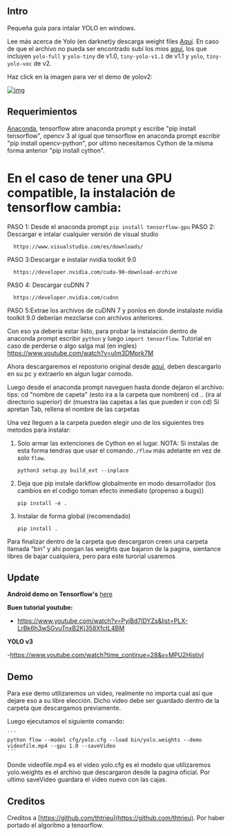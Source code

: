 ## Intro



Pequeña guía para intalar YOLO en windows.

Lee más acerca de Yolo (en darknet)y descarga weight files [Aquí](http://pjreddie.com/darknet/yolo/). En caso de que el archivo no pueda ser encontrado subí los mios [aquí](https://drive.google.com/drive/folders/0B1tW_VtY7onidEwyQ2FtQVplWEU), los que incluyen `yolo-full` y `yolo-tiny` de v1.0, `tiny-yolo-v1.1` de v1.1 y `yolo`, `tiny-yolo-voc` de v2.


Haz click en la imagen para ver el demo de yolov2:

[![img](preview.png)](http://i.imgur.com/EyZZKAA.gif)

## Requerimientos

[Anaconda](https://www.anaconda.com/download/#windows), tensorflow abre anaconda  prompt y escribe "pip install tensorflow", opencv 3 al igual que tensorflow en anaconda prompt escribir "pip install opencv-python", por ultimo necesitamos Cython de la misma forma anterior "pip install cython".

# En el caso de tener una GPU compatible, la instalación de tensorflow cambia:

PASO 1: Desde el anaconda prompt
    ```
    pip install tensorflow-gpu
    ```
PASO 2: Descargar e intalar cualquier versión de visual studio 

      https://www.visualstudio.com/es/downloads/

PASO 3:Descargar e instalar nvidia toolkit 9.0

      https://developer.nvidia.com/cuda-90-download-archive
     
PASO 4: Descargar cuDNN 7

      https://developer.nvidia.com/cudnn
      
PASO 5:Extrae los archivos de cuDNN 7 y ponlos en donde instalaste nvidia toolkit 9.0 deberían mezclarse con archivos anteriores.

Con eso ya debería estar listo, para probar la instalación dentro de anaconda prompt escribir `python` y luego `import tensorflow`.
Tutorial en caso de perderse o algo salga mal (en ingles) https://www.youtube.com/watch?v=uIm3DMprk7M




Ahora descargaremos el repostorio original  desde [aquí](https://github.com/thtrieu/darkflow), deben descargarlo en su pc y extraerlo en algun lugar comodo.

Luego desde el anaconda prompt naveguen hasta donde dejaron el archivo:
tips: cd "nombre de capeta" (esto ira a la carpeta que nombren)
      cd .. (ira al directorio superior)
      dir (muestra las capetas a las que pueden ir con cd)
      Si apretan Tab, rellena el nombre de las carpetas

Una vez lleguen a la carpeta pueden elegir uno  de los siguientes tres metodos para instalar:


1. Solo armar las extenciones de Cython en el lugar. NOTA: Si instalas de esta forma tendras que usar el comando`./flow` más adelante en vez de solo `flow`.
    ```
    python3 setup.py build_ext --inplace
    ```

2. Deja que pip instale darkflow globalmente en modo desarrollador (los cambios en el codigo toman efecto inmediato (propenso a bugs))
    ```
    pip install -e .
    ```

3. Instalar de forma global (recomendado)
    ```
    pip install .
    ```
    
    
Para finalizar dentro de la carpeta que descargaron creen una carpeta llamada "bin" y ahí pongan las weights que bajaron de la pagina, sientance libres de bajar cualquiera, pero para este turorial usaremos     

## Update

**Android demo on Tensorflow's** [here](https://github.com/tensorflow/tensorflow/blob/master/tensorflow/examples/android/src/org/tensorflow/demo/TensorFlowYoloDetector.java)

**Buen tutorial youtube:**
 - https://www.youtube.com/watch?v=PyjBd7IDYZs&list=PLX-LrBk6h3wSGvuTnxB2Kj358XfctL4BM

**YOLO v3**

-https://www.youtube.com/watch?time_continue=28&v=MPU2HistivI
 

## Demo

Para ese demo utilizaremos un video, realmente no importa cual así que dejare eso a su libre elección. Dicho video debe ser guardado dentro de la carpeta que descargamos previamente.

Luego ejecutamos el siguiente comando:

    ```
    python flow --model cfg/yolo.cfg --load bin/yolo.weights --demo videofile.mp4 --gpu 1.0 --saveVideo
    ```
Donde videofile.mp4 es el video  yolo.cfg es el modelo que utilizaremos yolo.weights es el archivo que descargaron desde la pagina oficial. Por ultimo saveVideo guardara el video nuevo con las cajas.


## Creditos

Creditos a  [https://github.com/thtrieu](https://github.com/thtrieu). Por haber portado el algoritmo a tensorflow.
